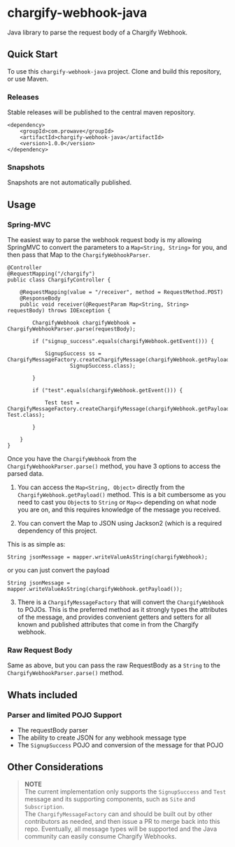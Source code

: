 # chargify-webhook-java
Java library to parse the request body of a Chargify Webhook.

## Quick Start

To use this `chargify-webhook-java` project. Clone and build this repository, or use Maven.

### Releases

Stable releases will be published to the central maven repository.

	<dependency>
		<groupId>com.prowave</groupId>
		<artifactId>chargify-webhook-java</artifactId>
		<version>1.0.0</version>
	</dependency>

### Snapshots

Snapshots are not automatically published.

## Usage

### Spring-MVC

The easiest way to parse the webhook request body is my allowing SpringMVC to convert the parameters to a `Map<String, String>` for you, and then pass that Map to the `ChargifyWebhookParser`.

	@Controller
	@RequestMapping("/chargify")
	public class ChargifyController {
	
		@RequestMapping(value = "/receiver", method = RequestMethod.POST)
		@ResponseBody
		public void receiver(@RequestParam Map<String, String> requestBody) throws IOException {
	
			ChargifyWebhook chargifyWebhook = ChargifyWebhookParser.parse(requestBody);
	
			if ("signup_success".equals(chargifyWebhook.getEvent())) {
	
				SignupSuccess ss = ChargifyMessageFactory.createChargifyMessage(chargifyWebhook.getPayload(),
						SignupSuccess.class);
	
			}
	
			if ("test".equals(chargifyWebhook.getEvent())) {
	
				Test test = ChargifyMessageFactory.createChargifyMessage(chargifyWebhook.getPayload(), Test.class);
	
			}
	
		}
	}

Once you have the `ChargifyWebhook` from the `ChargifyWebhookParser.parse()` method, you have 3 options to access the parsed data.  

1. You can access the `Map<String, Object>` directly from the `ChargifyWebhook.getPayload()` method.  This is a bit cumbersome as you need to cast you `Object`s to `String` or `Map<>` depending on what node you are on, and this requires knowledge of the message you received.

2. You can convert the Map to JSON using Jackson2 (which is a required dependency of this project.  

This is as simple as:

	String jsonMessage = mapper.writeValueAsString(chargifyWebhook);

or you can just convert the payload

	String jsonMessage = mapper.writeValueAsString(chargifyWebhook.getPayload());

3. There is a `ChargifyMessageFactory` that will convert the `ChargifyWebhook` to POJOs.  This is the preferred method as it strongly types the attributes of the message, and provides convenient getters and setters for all known and published attributes that come in from the Chargify webhook.

### Raw Request Body

Same as above, but you can pass the raw RequestBody as a `String` to the `ChargifyWebhookParser.parse()` method.

## Whats included

### Parser and limited POJO Support

* The requestBody parser
* The ability to create JSON for any webhook message type
* The `SignupSuccess` POJO and conversion of the message for that POJO

## Other Considerations

> **NOTE**<br>
> The current implementation only supports the `SignupSuccess` and `Test` message and its supporting components, such as `Site` and `Subscription`.  
> The `ChargifyMessageFactory` can and should be built out by other contributors as needed, and then issue a PR to merge back into this repo.
> Eventually, all message types will be supported and the Java community can easily consume Chargify Webhooks.
